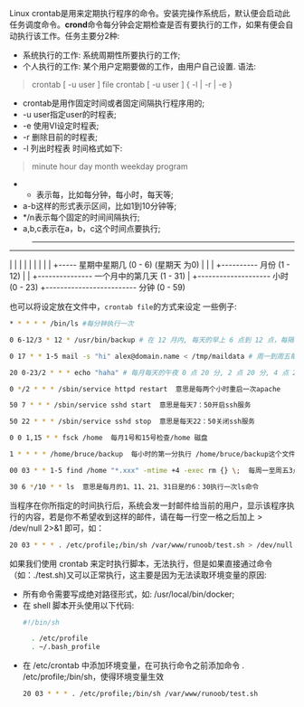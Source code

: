 Linux crontab是用来定期执行程序的命令。安装完操作系统后，默认便会启动此任务调度命令。**crond**命令每分钟会定期检查是否有要执行的工作，如果有便会自动执行该工作。任务主要分2种:
- 系统执行的工作: 系统周期性所要执行的工作;
- 个人执行的工作: 某个用户定期要做的工作，由用户自己设置.
语法:
>crontab [ -u user ] file
>crontab [ -u user ] { -l | -r | -e }

- crontab是用作固定时间或者固定间隔执行程序用的;
- -u user指定user的时程表;
- -e 使用VI设定时程表;
- -r 删除目前的时程表;
- -l 列出时程表
时间格式如下:
>minute hour day month weekday program
- * 表示每，比如每分钟，每小时，每天等;
- a-b这样的形式表示区间，比如1到10分钟等;
- */n表示每个固定的时间间隔执行;
- a,b,c表示在a，b，c这个时间点要执行;
>*    *    *    *    *
-    -    -    -    -
|    |    |    |    |
|    |    |    |    +----- 星期中星期几 (0 - 6) (星期天 为0)
|    |    |    +---------- 月份 (1 - 12) 
|    |    +--------------- 一个月中的第几天 (1 - 31)
|    +-------------------- 小时 (0 - 23)
+------------------------- 分钟 (0 - 59)

也可以将设定放在文件中，`crontab file`的方式来设定
一些例子:
```bash
* * * * * /bin/ls #每分钟执行一次
```
```bash
0 6-12/3 * 12 * /usr/bin/backup # 在 12 月内, 每天的早上 6 点到 12 点，每隔 3 个小时 0 分钟执行一次 /usr/bin/backup：
```
```bash
0 17 * * 1-5 mail -s "hi" alex@domain.name < /tmp/maildata # 周一到周五每天下午 5:00 寄一封信给 alex@domain.name
```
```bash
20 0-23/2 * * * echo "haha" # 每月每天的午夜 0 点 20 分, 2 点 20 分, 4 点 20 分....执行 echo "haha"
```
```bash
0 */2 * * * /sbin/service httpd restart  意思是每两个小时重启一次apache 

50 7 * * * /sbin/service sshd start  意思是每天7：50开启ssh服务 

50 22 * * * /sbin/service sshd stop  意思是每天22：50关闭ssh服务 

0 0 1,15 * * fsck /home  每月1号和15号检查/home 磁盘 

1 * * * * /home/bruce/backup  每小时的第一分执行 /home/bruce/backup这个文件 

00 03 * * 1-5 find /home "*.xxx" -mtime +4 -exec rm {} \;  每周一至周五3点钟，在目录/home中，查找文件名为*.xxx的文件，并删除4天前的文件。

30 6 */10 * * ls  意思是每月的1、11、21、31日是的6：30执行一次ls命令
```
当程序在你所指定的时间执行后，系统会发一封邮件给当前的用户，显示该程序执行的内容，若是你不希望收到这样的邮件，请在每一行空一格之后加上 > /dev/null 2>&1 即可，如：
```bash
20 03 * * * . /etc/profile;/bin/sh /var/www/runoob/test.sh > /dev/null 2>&1 
```
如果我们使用 crontab 来定时执行脚本，无法执行，但是如果直接通过命令（如：./test.sh)又可以正常执行，这主要是因为无法读取环境变量的原因:
- 所有命令需要写成绝对路径形式，如: /usr/local/bin/docker;
- 在 shell 脚本开头使用以下代码:
  ```bash
  #!/bin/sh

    . /etc/profile
    . ~/.bash_profile
  ```
- 在 /etc/crontab 中添加环境变量，在可执行命令之前添加命令 . /etc/profile;/bin/sh，使得环境变量生效
  ```bash
  20 03 * * * . /etc/profile;/bin/sh /var/www/runoob/test.sh
  ```